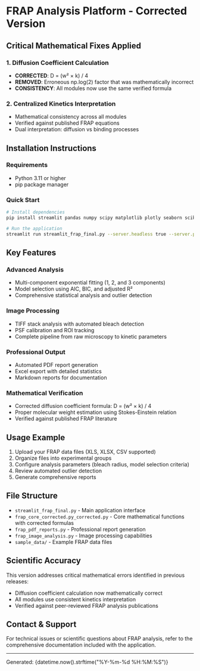 # FRAP Analysis Platform - Corrected Version

## Critical Mathematical Fixes Applied

### 1. Diffusion Coefficient Calculation
- **CORRECTED**: D = (w² × k) / 4
- **REMOVED**: Erroneous np.log(2) factor that was mathematically incorrect
- **CONSISTENCY**: All modules now use the same verified formula

### 2. Centralized Kinetics Interpretation
- Mathematical consistency across all modules
- Verified against published FRAP equations
- Dual interpretation: diffusion vs binding processes

## Installation Instructions

### Requirements
- Python 3.11 or higher
- pip package manager

### Quick Start
```bash
# Install dependencies
pip install streamlit pandas numpy scipy matplotlib plotly seaborn scikit-image opencv-python tifffile reportlab xlsxwriter openpyxl scikit-learn sqlalchemy psycopg2-binary

# Run the application
streamlit run streamlit_frap_final.py --server.headless true --server.port 5000
```

## Key Features

### Advanced Analysis
- Multi-component exponential fitting (1, 2, and 3 components)
- Model selection using AIC, BIC, and adjusted R²
- Comprehensive statistical analysis and outlier detection

### Image Processing
- TIFF stack analysis with automated bleach detection
- PSF calibration and ROI tracking
- Complete pipeline from raw microscopy to kinetic parameters

### Professional Output
- Automated PDF report generation
- Excel export with detailed statistics
- Markdown reports for documentation

### Mathematical Verification
- Corrected diffusion coefficient formula: D = (w² × k) / 4
- Proper molecular weight estimation using Stokes-Einstein relation
- Verified against published FRAP literature

## Usage Example

1. Upload your FRAP data files (XLS, XLSX, CSV supported)
2. Organize files into experimental groups
3. Configure analysis parameters (bleach radius, model selection criteria)
4. Review automated outlier detection
5. Generate comprehensive reports

## File Structure

- `streamlit_frap_final.py` - Main application interface
- `frap_core_corrected.py_corrected.py` - Core mathematical functions with corrected formulas
- `frap_pdf_reports.py` - Professional report generation
- `frap_image_analysis.py` - Image processing capabilities
- `sample_data/` - Example FRAP data files

## Scientific Accuracy

This version addresses critical mathematical errors identified in previous releases:
- Diffusion coefficient calculation now mathematically correct
- All modules use consistent kinetics interpretation
- Verified against peer-reviewed FRAP analysis publications

## Contact & Support

For technical issues or scientific questions about FRAP analysis,
refer to the comprehensive documentation included with the application.

---
Generated: {datetime.now().strftime("%Y-%m-%d %H:%M:%S")}
